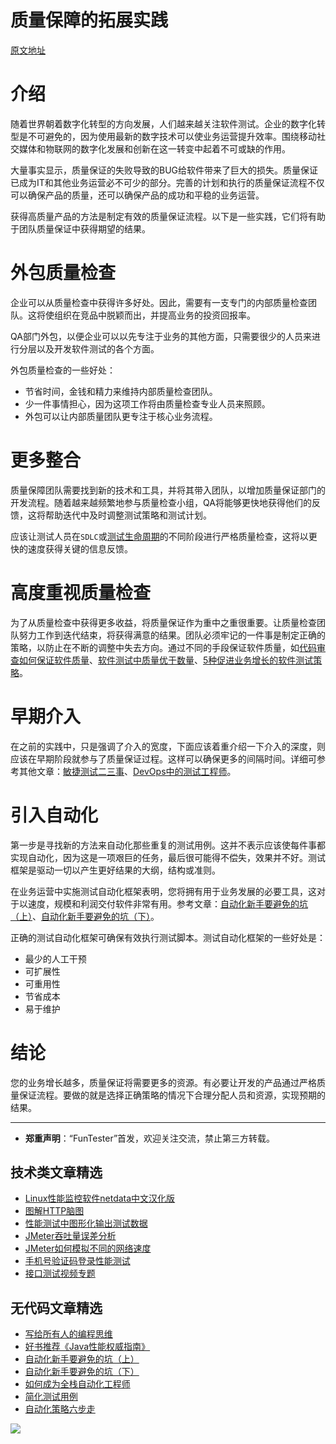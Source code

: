 # 质量保障的拓展实践

[原文地址](https://dzone.com/articles/7-best-practices-to-achieve-better-results-in-qa)

# 介绍

随着世界朝着数字化转型的方向发展，人们越来越关注软件测试。企业的数字化转型是不可避免的，因为使用最新的数字技术可以使业务运营提升效率。围绕移动社交媒体和物联网的数字化发展和创新在这一转变中起着不可或缺的作用。

大量事实显示，质量保证的失败导致的BUG给软件带来了巨大的损失。质量保证已成为IT和其他业务运营必不可少的部分。完善的计划和执行的质量保证流程不仅可以确保产品的质量，还可以确保产品的成功和平稳的业务运营。

获得高质量产品的方法是制定有效的质量保证流程。以下是一些实践，它们将有助于团队质量保证中获得期望的结果。

# 外包质量检查

企业可以从质量检查中获得许多好处。因此，需要有一支专门的内部质量检查团队。这将使组织在竞品中脱颖而出，并提高业务的投资回报率。

QA部门外包，以便企业可以以先专注于业务的其他方面，只需要很少的人员来进行分层以及开发软件测试的各个方面。

外包质量检查的一些好处：

* 节省时间，金钱和精力来维持内部质量检查团队。
* 少一件事情担心，因为这项工作将由质量检查专业人员来照顾。
* 外包可以让内部质量团队更专注于核心业务流程。

# 更多整合

质量保障团队需要找到新的技术和工具，并将其带入团队，以增加质量保证部门的开发流程。随着越来越频繁地参与质量检查小组，QA将能够更快地获得他们的反馈，这将帮助迭代中及时调整测试策略和测试计划。

应该让测试人员在`SDLC`或[测试生命周期](https://mp.weixin.qq.com/s/SH-vb2RagYQ3sfCY8QM5ew)的不同阶段进行严格质量检查，这将以更快的速度获得关键的信息反馈。

# 高度重视质量检查

为了从质量检查中获得更多收益，将质量保证作为重中之重很重要。让质量检查团队努力工作到迭代结束，将获得满意的结果。团队必须牢记的一件事是制定正确的策略，以防止在不断的调整中失去方向。通过不同的手段保证软件质量，如[代码审查如何保证软件质量](https://mp.weixin.qq.com/s/osRnG09KDqEojiV3kp2nrw)、[软件测试中质量优于数量](https://mp.weixin.qq.com/s/4FxtVFqialRz6R4680rPAw)、[5种促进业务增长的软件测试策略](https://mp.weixin.qq.com/s/3mB_DQVD2AZLPs84SmsmuA)。

# 早期介入

在之前的实践中，只是强调了介入的宽度，下面应该着重介绍一下介入的深度，则应该在早期阶段就参与了质量保证过程。这样可以确保更多的间隔时间。详细可参考其他文章：[敏捷测试二三事](https://mp.weixin.qq.com/s/bKkGWJA3JhvdCjgg6-AVEQ)、[DevOps中的测试工程师](https://mp.weixin.qq.com/s/42Ile_T1BAIp7QHleI-c7w)。

# 引入自动化

第一步是寻找新的方法来自动化那些重复的测试用例。这并不表示应该使每件事都实现自动化，因为这是一项艰巨的任务，最后很可能得不偿失，效果并不好。测试框架是驱动一切以产生更好结果的大纲，结构或准则。

在业务运营中实施测试自动化框架表明，您将拥有用于业务发展的必要工具，这对于以速度，规模和利润交付软件非常有用。参考文章：[自动化新手要避免的坑（上）](https://mp.weixin.qq.com/s/MjcX40heTRhEgCFhInoqYQ)、[自动化新手要避免的坑（下）](https://mp.weixin.qq.com/s/azDUo1IO5JgkJIS9n1CMRg)。

正确的测试自动化框架可确保有效执行测试脚本。测试自动化框架的一些好处是：

* 最少的人工干预
* 可扩展性
* 可重用性
* 节省成本
* 易于维护

# 结论

您的业​​务增长越多，质量保证将需要更多的资源。有必要让开发的产品通过严格质量保证流程。要做的就是选择正确策略的情况下合理分配人员和资源，实现预期的结果。

---
* **郑重声明**：“FunTester”首发，欢迎关注交流，禁止第三方转载。

## 技术类文章精选

- [Linux性能监控软件netdata中文汉化版](https://mp.weixin.qq.com/s/fdXtK-5WwKnxjLZdyg6-nA)
- [图解HTTP脑图](https://mp.weixin.qq.com/s/100Vm8FVEuXs0x6rDGTipw)
- [性能测试中图形化输出测试数据](https://mp.weixin.qq.com/s/EMvpYIsszdwBJFPIxztTvA)
- [JMeter吞吐量误差分析](https://mp.weixin.qq.com/s/jHKmFNrLmjpihnoigNNCSg)
- [JMeter如何模拟不同的网络速度](https://mp.weixin.qq.com/s/1FCwNN2htfTGF6ItdkcCzw)
- [手机号验证码登录性能测试](https://mp.weixin.qq.com/s/i-j8fJAdcsJ7v8XPOnPDAw)
- [接口测试视频专题](https://mp.weixin.qq.com/s/4mKpW3QiVRee3kcVOSraog)

## 无代码文章精选

- [写给所有人的编程思维](https://mp.weixin.qq.com/s/Oj33UCnYfbUgzsBzEm2GPQ)
- [好书推荐《Java性能权威指南》](https://mp.weixin.qq.com/s/YWd5Yx6n7887g1lMLTcsWQ)
- [自动化新手要避免的坑（上）](https://mp.weixin.qq.com/s/MjcX40heTRhEgCFhInoqYQ)
- [自动化新手要避免的坑（下）](https://mp.weixin.qq.com/s/azDUo1IO5JgkJIS9n1CMRg)
- [如何成为全栈自动化工程师](https://mp.weixin.qq.com/s/j2rQ3COFhg939KLrgKr_bg)
- [简化测试用例](https://mp.weixin.qq.com/s/BhwfDqhN9yoa3Iul_Eu5TA)
- [自动化策略六步走](https://mp.weixin.qq.com/s/He69k8iCKhTKD1j-yV6M5g)


![](https://mmbiz.qpic.cn/mmbiz_jpg/13eN86FKXzCxr0Sa2MXpNKicZE024zJm73r4hrjticMMYViagtaSXxwsyhmRmOrdXPXfS5zB2ILHtaqNSoWGRwa8Q/640?wx_fmt=jpeg&tp=webp&wxfrom=5&wx_lazy=1&wx_co=1)